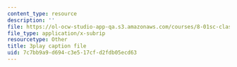 ```yaml
---
content_type: resource
description: ''
file: https://ol-ocw-studio-app-qa.s3.amazonaws.com/courses/8-01sc-classical-mechanics-fall-2016/7c7bb9a9d694c3e517cfd2fdb05ecd63_1UdGbyj8924.srt
file_type: application/x-subrip
resourcetype: Other
title: 3play caption file
uid: 7c7bb9a9-d694-c3e5-17cf-d2fdb05ecd63
---
```

